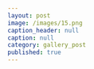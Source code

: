 ```yaml
---
layout: post
image: /images/15.png
caption_header: null
caption: null
category: gallery_post
published: true
---
```


